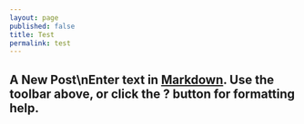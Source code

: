 ```yaml
---
layout: page
published: false
title: Test
permalink: test
---
```


## A New Post\nEnter text in [Markdown](http://daringfireball.net/projects/markdown/). Use the toolbar above, or click the **?** button for formatting help.
